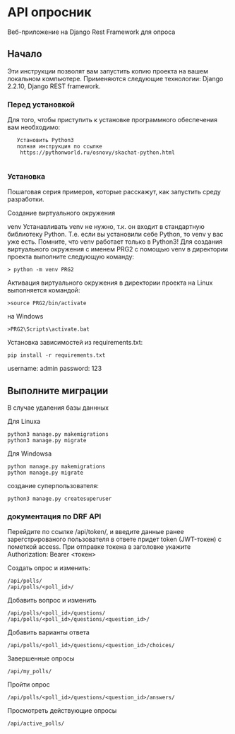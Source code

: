 # API опросник

Веб-приложение на Django Rest Framework для опроса

## Начало

Эти инструкции позволят вам запустить копию проекта на вашем локальном компьютере.
Применяются следующие технологии: Django 2.2.10, Django REST framework.

### Перед установкой

Для того, чтобы приступить к установке программного обеспечения вам необходимо:

```
   Установить Python3 
   полная инструкция по ссылке
    https://pythonworld.ru/osnovy/skachat-python.html
   
```

### Установка


Пошаговая серия примеров, которые расскажут, как запустить среду разработки.



Создание виртуального окружения

venv
Устанавливать venv не нужно, т.к. он входит в стандартную библиотеку Python. 
Т.е. если вы установили себе Python, то venv у вас уже есть. 
Помните, что venv работает только в Python3!
Для создания виртуального окружения с именем PRG2 с помощью venv
в директории проекта выполните следующую команду:

```
> python -m venv PRG2
```


Активация виртуального окружения в директории проекта на  Linux выполняется командой:
```
>source PRG2/bin/activate
```
на Windows

```
>PRG2\Scripts\activate.bat
```
Установка зависимостей из requirements.txt:

```
pip install -r requirements.txt
```
username: admin
password: 123
## Выполните миграции 

В случае удаления базы даннных

Для Linuxa 

```
python3 manage.py makemigrations
python3 manage.py migrate
```
Для Windowsa
```
python manage.py makemigrations
python manage.py migrate
```
создание суперпользователя:

```
python3 manage.py createsuperuser
```
### документация по DRF API
Перейдите по ссылке  /api/token/, и введите данные ранее зарегстрированого пользователя в ответе придет token (JWT-токен) с пометкой access.
При отправке  токена в заголовке укажите Authorization: Bearer <токен> 

Создать опрос и изменить:
```
/api/polls/
/api/polls/<poll_id>/
```
Добавить вопрос и изменить

```
/api/polls/<poll_id>/questions/
/api/polls/<poll_id>/questions/<question_id>/
```


Добавить варианты ответа

```
/api/polls/<poll_id>/questions/<question_id>/choices/
```

Завершенные опросы

```
/api/my_polls/
```

Пройти опрос

```
/api/polls/<poll_id>/questions/<question_id>/answers/
```

Просмотреть действующие опросы

```
/api/active_polls/
```






